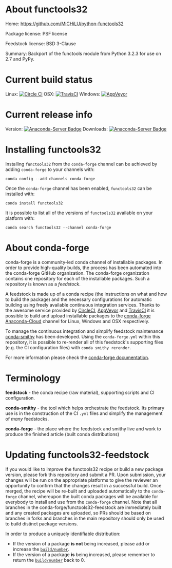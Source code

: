 About functools32
=================

Home: https://github.com/MiCHiLU/python-functools32

Package license: PSF license

Feedstock license: BSD 3-Clause

Summary: Backport of the functools module from Python 3.2.3 for use on 2.7 and PyPy.



Current build status
====================

Linux: [![Circle CI](https://circleci.com/gh/conda-forge/functools32-feedstock.svg?style=shield)](https://circleci.com/gh/conda-forge/functools32-feedstock)
OSX: [![TravisCI](https://travis-ci.org/conda-forge/functools32-feedstock.svg?branch=master)](https://travis-ci.org/conda-forge/functools32-feedstock)
Windows: [![AppVeyor](https://ci.appveyor.com/api/projects/status/github/conda-forge/functools32-feedstock?svg=True)](https://ci.appveyor.com/project/conda-forge/functools32-feedstock/branch/master)

Current release info
====================
Version: [![Anaconda-Server Badge](https://anaconda.org/conda-forge/functools32/badges/version.svg)](https://anaconda.org/conda-forge/functools32)
Downloads: [![Anaconda-Server Badge](https://anaconda.org/conda-forge/functools32/badges/downloads.svg)](https://anaconda.org/conda-forge/functools32)

Installing functools32
======================

Installing `functools32` from the `conda-forge` channel can be achieved by adding `conda-forge` to your channels with:

```
conda config --add channels conda-forge
```

Once the `conda-forge` channel has been enabled, `functools32` can be installed with:

```
conda install functools32
```

It is possible to list all of the versions of `functools32` available on your platform with:

```
conda search functools32 --channel conda-forge
```


About conda-forge
=================

conda-forge is a community-led conda channel of installable packages.
In order to provide high-quality builds, the process has been automated into the
conda-forge GitHub organization. The conda-forge organization contains one repository
for each of the installable packages. Such a repository is known as a *feedstock*.

A feedstock is made up of a conda recipe (the instructions on what and how to build
the package) and the necessary configurations for automatic building using freely
available continuous integration services. Thanks to the awesome service provided by
[CircleCI](https://circleci.com/), [AppVeyor](http://www.appveyor.com/)
and [TravisCI](https://travis-ci.org/) it is possible to build and upload installable
packages to the [conda-forge](https://anaconda.org/conda-forge)
[Anaconda-Cloud](http://docs.anaconda.org/) channel for Linux, Windows and OSX respectively.

To manage the continuous integration and simplify feedstock maintenance
[conda-smithy](http://github.com/conda-forge/conda-smithy) has been developed.
Using the ``conda-forge.yml`` within this repository, it is possible to re-render all of
this feedstock's supporting files (e.g. the CI configuration files) with ``conda smithy rerender``.

For more information please check the [conda-forge documentation](https://conda-forge.org/docs/).

Terminology
===========

**feedstock** - the conda recipe (raw material), supporting scripts and CI configuration.

**conda-smithy** - the tool which helps orchestrate the feedstock.
                   Its primary use is in the construction of the CI ``.yml`` files
                   and simplify the management of *many* feedstocks.

**conda-forge** - the place where the feedstock and smithy live and work to
                  produce the finished article (built conda distributions)


Updating functools32-feedstock
==============================

If you would like to improve the functools32 recipe or build a new
package version, please fork this repository and submit a PR. Upon submission,
your changes will be run on the appropriate platforms to give the reviewer an
opportunity to confirm that the changes result in a successful build. Once
merged, the recipe will be re-built and uploaded automatically to the
`conda-forge` channel, whereupon the built conda packages will be available for
everybody to install and use from the `conda-forge` channel.
Note that all branches in the conda-forge/functools32-feedstock are
immediately built and any created packages are uploaded, so PRs should be based
on branches in forks and branches in the main repository should only be used to
build distinct package versions.

In order to produce a uniquely identifiable distribution:
 * If the version of a package **is not** being increased, please add or increase
   the [``build/number``](http://conda.pydata.org/docs/building/meta-yaml.html#build-number-and-string).
 * If the version of a package **is** being increased, please remember to return
   the [``build/number``](http://conda.pydata.org/docs/building/meta-yaml.html#build-number-and-string)
   back to 0.